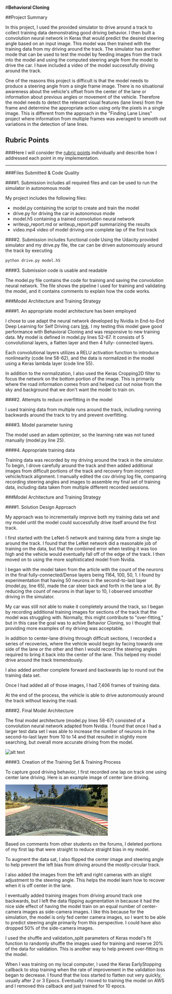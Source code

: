 #**Behavioral Cloning** 

##Project Summary

In this project, I used the provided simulator to drive around a track to collect training data demonstrating good driving behavior.  I then built
a convolution neural network in Keras that would predict the desired steering angle based on an input image.  This model was then trained with the
training data from my driving around the track.  The simulator has another mode that can be used to test the model by feeding images from the track
into the model and using the computed steering angle from the model to drive the car.  I have included a video of the model successfully driving
around the track.

One of the reasons this project is difficult is that the model needs to produce a steering angle from a single frame image.  There is no situational
awareness about the vehicle's offset from the center of the lane or information about previous angles or movement of the vehicle.  Therefore the model 
needs to detect the relevant visual features (lane lines) from the frame and determine the appropriate action using only the pixels in a single image.
This is different from the approach in the "Finding Lane Lines" project where information from multiple frames was averaged to smooth out variations 
in the detection of lane lines.

[//]: # (Image References)

[image1]: ./examples/placeholder.png "Model Visualization"
[image2]: ./images/center_2017_03_13_21_08_19_958.jpg "center_2017_03_13_21_08_19_958.jpg"
[image3]: ./examples/placeholder_small.png "Recovery Image"
[image4]: ./examples/placeholder_small.png "Recovery Image"
[image5]: ./examples/placeholder_small.png "Recovery Image"
[image6]: ./examples/placeholder_small.png "Normal Image"
[image7]: ./examples/placeholder_small.png "Flipped Image"

## Rubric Points
###Here I will consider the [rubric points](https://review.udacity.com/#!/rubrics/432/view) individually and describe how I addressed each point in my implementation.  

---
###Files Submitted & Code Quality

####1. Submission includes all required files and can be used to run the simulator in autonomous mode

My project includes the following files:
* model.py containing the script to create and train the model
* drive.py for driving the car in autonomous mode
* model.h5 containing a trained convolution neural network 
* writeup_report.md or writeup_report.pdf summarizing the results
* video.mp4 video of model driving one complete lap of the first track

####2. Submission includes functional code
Using the Udacity provided simulator and my drive.py file, the car can be driven autonomously around the track by executing 
```sh
python drive.py model.h5
```

####3. Submission code is usable and readable

The model.py file contains the code for training and saving the convolution neural network. The file shows the pipeline I used for training and 
validating the model, and it contains comments to explain how the code works.

###Model Architecture and Training Strategy

####1. An appropriate model architecture has been employed

I chose to use adapt the neural network developed by Nvidia in End-to-End Deep Learning for Self Driving cars [link](https://devblogs.nvidia.com/parallelforall/deep-learning-self-driving-cars/).
I my testing this model gave good performance with Behavioral Cloning and was responsive to new training data.
My model is defined in model.py lines 52-67.  It consists of 5 convolutional layers, a flatten layer and then 4 fully-
connected layers.

Each convolutional layers utilizes a RELU activation function to introduce nonlinearity (code line 58-62), 
and the data is normalized in the model using a Keras lambda layer (code line 55).

In addition to the normalization, I also used the Keras Cropping2D filter to focus the network on the bottom portion of the 
image.  This is primarily where the road information comes from and helped cut out noise from the sky and background that
we don't want the model to train on.

####2. Attempts to reduce overfitting in the model

I used training data from multiple runs around the track, including running backwards around the track to try and prevent overfitting.

####3. Model parameter tuning

The model used an adam optimizer, so the learning rate was not tuned manually (model.py line 25).

####4. Appropriate training data

Training data was recorded by my driving around the track in the simulator.  To begin, I drove carefully around the track
and then added additional images from difficult portions of the track and recovery from incorrect vehicle/track alignment.
I manually edited the csv driving log file, comparing recording steering angles and images to assemble my final set of
training data, including data taken from multiple different recorded sessions.

###Model Architecture and Training Strategy

####1. Solution Design Approach

My approach was to incrementally improve both my training data set and my model until the model could successfully drive itself
around the first track.

I first started with the LeNet-5 network and training data from a single lap around the track.  I found that the LeNet network
did a reasonable job of training on the data, but that the combined error when testing it was too high and the vehicle would
eventually fall off of the edge of the track.  I then moved on to using the more sophisticated model from Nvidia.

I began with the model taken from the article with the count of the neurons in the final fully-connected/Dense layers being
1164, 100, 50, 1.  I found by experimentation that having 50 neurons in the second-to-last layer (model.py, line 65), made
the car steer back and forth in the lane a lot.  By reducing the count of neurons in that layer to 10, I observed smoother
driving in the simulator.

My car was still not able to make it completely around the track, so I began by recording additional training images for sections
of the track that the model was struggling with.  Normally, this might contribute to "over-fitting," but in this case the goal
was to achive Behavior Cloning, so I thought that providing more examples of my driving was acceptable.

In addition to center-lane driving through difficult sections, I recorded a series of recoveries, where the vehicle would begin by
facing towards one side of the lane or the other and then I would record the steering angles required to bring it back into
the center of the lane.  This helped my model drive around the track tremendously.

I also added another complete forward and backwards lap to round out the training data set.

Once I had added all of those images, I had 7,406 frames of training data.

At the end of the process, the vehicle is able to drive autonomously around the track without leaving the road.

####2. Final Model Architecture

The final model architecture (model.py lines 58-67) consisted of a convolution neural network adapted from Nvidia.  I found that
once I had a larger test data set I was able to increase the number of neurons in the second-to-last layer from 10 to 14 and
that resulted in slightly more searching, but overall more accurate driving from the model.


![alt text][image1]

####3. Creation of the Training Set & Training Process

To capture good driving behavior, I first recorded one lap on track one using center lane driving. 
Here is an example image of center lane driving.

![alt text][image2]

Based on comments from other students on the forums, I deleted portions of my first lap that were straight to reduce straight
bias in my model.

To augment the data sat, I also flipped the center image and steering angle to help prevent the left bias from driving around
the mostly-circular track.

I also added the images from the left and right cameras with an slight adjustment to the steering angle.  This helps the model learn
how to recover when it is off center in the lane.

I eventually added training images from driving around track one backwards, but I left the data flipping augmentation in because
it had the nice side effect of having the model train on an equal number of center-camera images as side-camera images.  I like
this because for the simulation, the model is only fed center camera images, so I want to be able to predict steering angle
primarily from this perspective.  I could have also dropped 50% of the side-camera images.

I used the shuffle and validation_split parameters of Keras model's fit function to randomly shuffle the images used for training
and reserve 20% of the data for validation.  This is another way to help prevent over-fitting in the model.

When I was training on my local computer, I used the Keras EarlyStopping callback to stop training when the rate of improvement
in the validation loss began to decrease.  I found that the loss started to flatten out very quickly, usually after 2 or 3 Epocs.
Eventually I moved to training the model on AWS and I removed this callback and just trained for 10 epocs.
